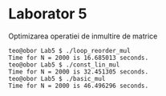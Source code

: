 # Laborator 5
Optimizarea operatiei de inmultire de matrice

```
teo@obor Lab5 $ ./loop_reorder_mul
Time for N = 2000 is 16.685013 seconds.
teo@obor Lab5 $ ./const_lin_mul
Time for N = 2000 is 32.451305 seconds.
teo@obor Lab5 $ ./basic_mul
Time for N = 2000 is 46.496296 seconds.
```